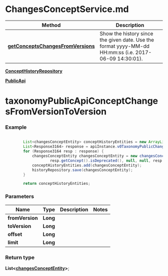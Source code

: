 # ChangesConceptService.md

 Method | Description
------------- | ------------- 
[**getConceptsChangesFromVersions**](ChangesConceptService.md#taxonomyPublicApiConceptChangesFromVersionToVersion) | Show the history since the given date. Use the format yyyy-MM-dd HH:mm:ss (i.e. 2017-06-09 14:30:01).

[**ConceptHistoryRepository**](ConceptHistoryRepository.md)
 
[**PublicApi**](https://github.com/JobtechSwe/jobtech-taxonomy-api-consumer-example/blob/master/docs/PublicApi.md)




<a name="taxonomyPublicApiConceptChangesFromVersionToVersion"></a>
# **taxonomyPublicApiConceptChangesFromVersionToVersion**

### Example
```java

        List<changesConceptEntity> conceptHistoryEntities = new ArrayList<>();
        List<Response3164> response = apiInstance.v0TaxonomyPublicChangesGet(fromVersion, toVersion, offset, limit);
        for (Response3164 resp : response) {
            changesConceptEntity changesConceptEntity = new changesConceptEntity(resp.getConcept().getPreferredLabel(), resp.getConcept().getType(),
                    resp.getConcept().isDeprecated(), null, null, resp.getConcept().getId(), resp.getEventType(), resp.getVersion());
            conceptHistoryEntities.add(changesConceptEntity);
            historyRepository.save(changesConceptEntity);
        }

        return conceptHistoryEntities;
```

### Parameters
Name | Type | Description | Notes
------------ | ------------- | ------------- | -------------
**fromVersion** | **Long** |  | 
**toVersion** | **Long** |  | 
**offset** | **Long** |  | 
**limit** | **Long** |  | 


### Return type

**List&lt;[**changesConceptEntity**](changesConceptEntity.md)&gt;**;

